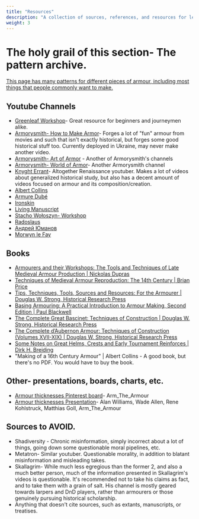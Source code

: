 ```yaml
---
title: "Resources"
description: "A collection of sources, references, and resources for learning."
weight: 3
---
```

# The holy grail of this section- The pattern archive.
[This page has many patterns for different pieces of armour, including most things that people commonly want to make.](https://www.armourarchive.org/patterns/)
## Youtube Channels
* [Greenleaf Workshop](https://www.youtube.com/@GreenleafWorkshop)- Great resource for beginners and journeymen alike.
* [Armorysmith- How to Make Armor](https://www.youtube.com/@howtomakearmor)- Forges a lot of "fun" armour from movies and such that isn't exactly historical, but forges some good historical stuff too. Currently deployed in Ukraine, may never make another video.
* [Armorysmith- Art of Armor](https://www.youtube.com/@ArmorySmith) - Another of Armorysmith's channels
* [Armorysmith- World of Armor](https://youtube.com/@ArmorySmithWorkshop)- Another Armorysmith channel
* [Knyght Errant](https://www.youtube.com/channel/UC1T4KJG1L_kTrP9RcdU5Csw)- Altogether Renaissance youtuber. Makes a lot of videos about generalized historical study, but also has a decent amount of videos focused on armour and its composition/creation.
* [Albert Collins](https://youtube.com/@albertcollins6427)
* [Armure Dubé](https://youtube.com/@ArmureDube)
* [Ironskin](https://youtube.com/@Ironskin)
* [Living Manuscript](https://youtube.com/@LivingManuscript)
* [Stacho Wołoszyn- Workshop](https://youtube.com/@stacho-armouringblacksmith3228)
* [Radoslaus](https://youtube.com/@TheRADOSLAUS)
* [Андрей Юманов](https://youtube.com/@user-hj1xc7co7f)
* [Morwyn le Fay](https://youtube.com/@Morwyn_le_Fay?si=aw4wcqVJQrm2CxVF)
## Books
* [Armourers and their Workshops: The Tools and Techniques of Late Medieval Armour Production | Nickolas Dupras](https://etheses.whiterose.ac.uk/4376/)
* [Techniques of Medieval Armour Reproduction: The 14th Century | Brian Price](https://www.dropbox.com/s/p7x4jre1twcdyc5/Techniques%20of%20Medieval%20Armour%20Reproduction%20The%2014th%20Century%20by%20Brian%20R.%20Price%20(z-lib.org).pdf?dl=0)
* [Tips, Techniques, Tools, Sources and Resources: For the Armourer | Douglas W. Strong, Historical Research Press](https://www.dropbox.com/scl/fi/hspwr5ey4s8kqbiu0vr7j/armourer.pdf?rlkey=ht551gbrek66gwpkg0qirp2i9&dl=0)
* [Basing Armouring: A Practical Introduction to Armour Making, Second Edition | Paul Blackwell](https://www.dropbox.com/scl/fi/eq83lzpuo8j0rtl8x54e0/Basic-Armouring.pdf?rlkey=3gf8qvjrk5xnu2i890e8tqy5b&dl=0)
* [The Complete Great Bascinet: Techniques of Construction | Douglas W. Strong, Historical Research Press](https://www.dropbox.com/scl/fi/bdvnf0xdg3p9kgdqkmj3t/Complete_Great_Bascinet.pdf?rlkey=2ybg4bsqvyb2oqsl1akphr6ue&dl=0)
* [The Complete d’Aubernon Armour: Techniques of Construction (Volumes XVII-XIX) | Douglas W. Strong, Historical Research Press](https://www.dropbox.com/scl/fi/jykv17m5yj9ilop9flj7c/dauberoncompletearmour.pdf?rlkey=spj6lxfp2q2brinuurvtiep0n&dl=0)
* [Some Notes on Great Helms, Crests and Early Tournament Reinforces | Dirk H. Breiding](https://www.dropbox.com/scl/fi/cuymf0nb5d0b0l5hcluzc/Some_Notes_on_Great_Helms_Crests_and_Ear.pdf?rlkey=uv04hm5a7k0tlr7wpv3rl5gmq&dl=0)
* "Making of a 16th Century Armour" | Albert Collins - A good book, but there's no PDF. You would have to buy the book.
## Other- presentations, boards, charts, etc.
* [Armour thicknesses Pinterest board](https://www.pinterest.com/Arm_the_Armour/armor-thickness-measurements/?invite_code=18afe9f65b0d4b158e3ff77737362b88&sender=526358412607404173)- Arm_The_Armour
* [Armour thicknesses Presentation](https://docs.google.com/presentation/d/1DLlrwJV7mx6-fZjQxfI5Yo7e-gOObpcxkDfSQ70MauQ/edit#slide=id.p)- Alan Williams, Wade Allen, Rene Kohlstruck, Matthias Goll, Arm_The_Armour
## Sources to AVOID.
* Shadiversity - Chronic misinformation, simply incorrect about a lot of things, going down some questionable moral pipelines, etc.
* Metatron- Similar youtuber. Questionable morality, in addition to blatant misinformation and misleading takes.
* Skallagrim- While much less egregious than the former 2, and also a much better person, much of the information presented in Skallagrim's videos is questionable. It's recommended not to take his claims as fact, and to take them with a grain of salt. His channel is mostly geared towards larpers and DnD players, rather than armourers or those genuinely pursuing historical scholarship.
* Anything that doesn't cite sources, such as extants, manuscripts, or treatises.
